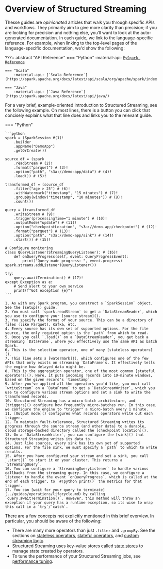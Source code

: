 # Overview of Structured Streaming

Thesse guides are _opinionated_ articles that walk you through specific APIs and workflows. They primarily aim to give more clarity than precision; if you are looking for precision and nothing else, you'll want to look at the auto-generated documentation. In each guide, we link to the language-specific reference. For example, when linking to the top-level pages of the language-specific documentation, we'd show the following:

???+ abstract "API Reference"
    === "Python"
        :material-api: [`PySpark Reference`](https://spark.apache.org/docs/latest/api/python/index.html)
    
    === "Scala"
        :material-api: [`Scala Reference`](https://spark.apache.org/docs/latest/api/scala/org/apache/spark/index.html)

    === "Java"
        :material-api: [`Java Reference`](https://spark.apache.org/docs/latest/api/java/)

For a very brief, example-oriented introduction to Structured Streaming, see the following example. On most lines, there is a button you can click that concisely explains what that line does and links you to the relevant guide.

=== "Python"

    ```python
    spark = (SparkSession #(1)!
        .builder
        .appName("DemoApp")
        .getOrCreate())
    
    source_df = (spark
        .readStream # (2)!
        .format("parquet") # (3)!
        .option("path", "s3a://demo-app/data") # (4)!
        .load()) # (5)!
    
    transformed_df = (source_df
        .filter("age > 25") # (6)!
        .withWatermark("timestamp", "15 minutes") # (7)!
        .groupBy(window("timestamp", "10 minutes")) # (8)!
        .count())
    
    query = (transformed_df
        .writeStream # (9)!
        .trigger(processingTime="1 minute") # (10)!
        .outputMode("update") # (11)!
        .option("checkpointLocation", "s3a://demo-app/checkpoint") # (12)!
        .format("parquet") # (13)!
        .option("path", "s3a://demo-app/sink") # (14)!
        .start()) # (15)!

    # Configure monitoring
    class QueryListener(StreamingQueryListener): # (16)!
        def onQueryProgress(self, event: QueryProgressEvent):
            print("Query made progress: ", event.progress)
    spark.streams.addListener(QueryListener())

    try:
        query.awaitTermination() # (17)!
    except Exception as e:
        # Send alert to your own service
        print(f"Got exception {e}")
    ```

    1. As with any Spark program, you construct a `SparkSession` object. See the [setup]() guide.
    2. You must call `spark.readStream` to get a `DataStreamReader`, which you use to configure your [source stream]().
    3. You specify the format of your source. This can be a directory of files (like Parquet), Kafka, etc.
    4. Every source has its own set of supported options. For the file source, the only required option is the `path` from which to read.
    5. Once you call `.load()` on a `DataStreamReader`, you get back a streaming `DataFrame`, where you effectively use the same API as batch Spark.
    6. This is the selection operator, one of many [stateless operators]().
    7. This line sets a [watermark](), which configures one of the few APIs that only exists on streaming `DataFrame`s. It effectively tells the engine how delayed data might be.
    8. This is the aggregation operator, one of the most common [stateful operators](). Here, it puts incoming records into 10-minute windows, based on the given record's `timestamp`.
    9. After you've applied all the operators you'd like, you must call `writeStream` on a `DataFrame` to get a `DataStreamWriter`, which you use to configure various stream options and set a sink to write the transformed records.
    10. Structured Streaming has a micro-batch architecture, and [triggers]() configure how frequently micro-batches run. In this case, we configure the engine to "trigger" a micro-batch every 1 minute.
    11. [Output mode]() configures what records operators write out each trigger.
    12. To maintain fault-tolerance, Structured Streaming writes its progress through the source stream (and other data) to a durable, cloud storage-backed directory called the [checkpoint location]().
    13. On a `DataStreamWriter`, you can configure the [sink]() that Structured Streaming writes its data to.
    14. Just like sources, every sink has its own set of supported options. For the file sink, we must specify a `path` to which to write results.
    15. After you have configured your stream and set a sink, you call `.start()` to start it on your cluster. This returns a `StreamingQuery`.
    16. You can configure a `StreamingQueryListener` to handle various callbacks from the streaming query. In this case, we configure a listener to handle the event `onQueryProgress`, which is called at the end of each trigger, to `#!python print()` the metrics for that trigger.
    17. You can [wait for your query to terminate](../guides/operations/lifecycle.md) by calling `query.awaitTermination()`. However, this method will throw an exception if your query has a runtime exception, so its wise to wrap this call in a `try`/`catch`.

There are a few concepts not explicitly mentioned in this brief overview. In particular, you should be aware of the following:

- There are many more operators than just `.filter` and `.groupBy`. See the sections on [stateless operators](), [stateful operators](), and [custom streaming logic]().
- Structured Streaming uses key-value stores called [state stores](./stream_options/state_stores.md) to manage state created by operators.
- To tune the performance of your Structured Streaming jobs, see [performance tuning]().
